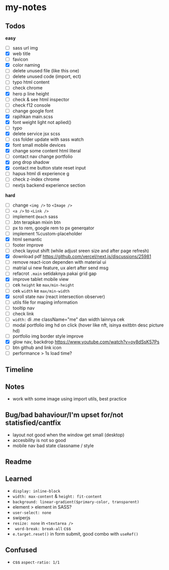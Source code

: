 # my-notes

## Todos
**easy**
- [ ] sass url img
- [x] web title
- [ ] favicon
- [x] color naming
- [ ] delete unused file (like this one)
- [ ] delete unused code (import, ect)
- [ ] typo html content
- [ ] check chrome
- [x] hero p line height
- [ ] check & see html inspector
- [ ] check f12 console
- [ ] change google font
- [x] rapihkan main.scss
- [x] font weight light not aplied()
- [ ] typo
- [x] delete service jsx scss
- [ ] css folder update with sass watch
- [x] font small mobile devices
- [x] change some content html literal
- [ ] contact nav change portfolio
- [x] png drop shadow
- [x] contact me button state reset input
- [ ] hapus html di experience g
- [ ] check z-index chrome
- [ ] nextjs backend experience section  

**hard**
- [ ] change `<img />` to `<Image />`
- [ ] `<a />` to `<Link />`
- [ ] implement `@each` sass
- [ ] .btn terapkan mixin btn
- [ ] px to rem, google rem to px generqator
- [ ] implement %custom-placeholder
- [x] html semantic
- [ ] footer improve
- [ ] check layout shift (while adjust sreen size and after page refresh)
- [x] download pdf https://github.com/vercel/next.js/discussions/25981
- [ ] remove react-icon dependen with material ui
- [ ] matrial ui new feature, ux alert after send msg
- [ ] refacrot `.main` setidaknya pakai grid gap
- [x] improve tablet mobile view
- [ ] cek `height` ke `max/min-height`
- [ ] cek `width` ke `max/min-width`
- [x] scroll state nav (react intersection observer)
- [ ] utils file for maping information
- [ ] tooltip nav
- [ ] check link
- [ ] `width:` di .me className="me" dan width lainnya cek
- [ ] modal portfolio img hd on click (hover like nft, isinya exitbtn desc picture hd)
- [ ] portfolio img border style improve
- [x] glow nav, backdrop https://www.youtube.com/watch?v=oy8dSsK57Ps
- [ ] btn github and link icon
- [ ] performance > 1s load time? 

## Timeline

## Notes
- work with some image using import utils, best practice

## Bug/bad bahaviour/I'm upset for/not statisfied/cantfix
- layout not good when the window get small (desktop)
- accesbility is not so good
- mobile nav bad state classname / style

## Readme

## Learned
- `display: inline-block`
- `width: max-content` & `height: fit-content`
- `background: linear-gradient($primary-color, transparent)`
- element > element in SASS?
- `user-select: none`
- swiperjs
-  `resize: none` in `<textarea />`
-  ` word-break: break-all` css
-  `e.target.reset()` in form submit, good combo with `useRef()`

## Confused
- css `aspect-ratio: 1/1`

